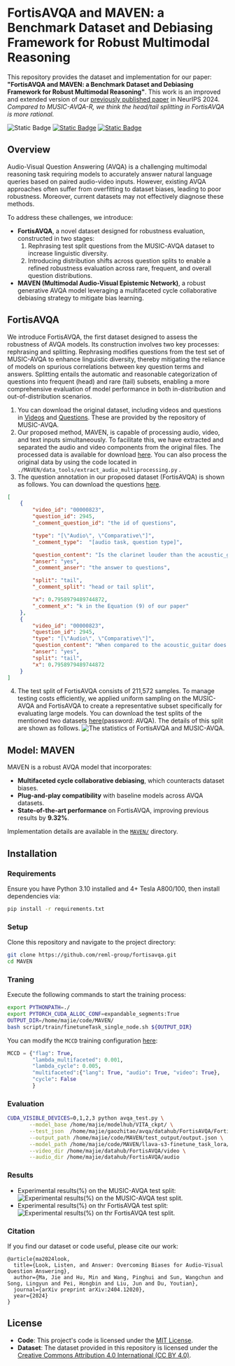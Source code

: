 # FortisAVQA and MAVEN: a Benchmark Dataset and Debiasing Framework for Robust Multimodal Reasoning
This repository provides the dataset and implementation for our paper: **"FortisAVQA and MAVEN: a Benchmark Dataset and Debiasing Framework for Robust Multimodal Reasoning"**. This work is an improved and extended version of our [previously published paper](https://github.com/reml-group/MUSIC-AVQA-R) in NeurIPS 2024. *Compared to MUSIC-AVQA-R, we think the head/tail splitting in FortisAVQA is more rational.*

![Static Badge](https://img.shields.io/badge/python-3.10-blue)
[![Static Badge](https://img.shields.io/badge/FortisAVQA-pdf-red)](https://openreview.net/pdf?id=twpPD9UMUN)
[![Static Badge](https://img.shields.io/badge/MUSIC_AVQA_R-pdf-red)](https://openreview.net/pdf?id=twpPD9UMUN)


## Overview

Audio-Visual Question Answering (AVQA) is a challenging multimodal reasoning task requiring models to accurately answer natural language queries based on paired audio-video inputs. However, existing AVQA approaches often suffer from overfitting to dataset biases, leading to poor robustness. Moreover, current datasets may not effectively diagnose these methods.

To address these challenges, we introduce:

- **FortisAVQA**, a novel dataset designed for robustness evaluation, constructed in two stages:
  1. Rephrasing test split questions from the MUSIC-AVQA dataset to increase linguistic diversity.
  2. Introducing distribution shifts across question splits to enable a refined robustness evaluation across rare, frequent, and overall question distributions.
- **MAVEN (Multimodal Audio-Visual Epistemic Network)**, a robust generative AVQA model leveraging a multifaceted cycle collaborative debiasing strategy to mitigate bias learning.

## FortisAVQA
We introduce FortisAVQA, the first dataset designed to assess the robustness of AVQA models. Its construction involves two key processes: rephrasing and splitting. Rephrasing modifies questions from the test set of MUSIC-AVQA to enhance linguistic diversity, thereby mitigating the reliance of models on spurious correlations between key question terms and answers. Splitting entails the automatic and reasonable categorization of questions into frequent (head) and rare (tail) subsets, enabling a more comprehensive evaluation of model performance in both in-distribution and out-of-distribution scenarios.

1. You can download the original dataset, including videos and questions in [Videos](https://drive.google.com/drive/folders/1WAryZZE0srLIZG8VHl22uZ3tpbGHtsrQ) and [Questions](). These are provided by the repository of MUSIC-AVQA.
2. Our proposed method, MAVEN, is capable of processing audio, video, and text inputs simultaneously. To facilitate this, we have extracted and separated the audio and video components from the original files. The processed data is available for download [here](). You can also process the original data by using the code located in `./MAVEN/data_tools/extract_audio_multiprocessing.py` .
3. The question annotation in our proposed dataset (FortisAVQA) is shown as follows. You can download the questions [here]().
```json
[
    {
        "video_id": "00000823",
        "question_id": 2945,
        "_comment_question_id": "the id of questions",

        "type": "[\"Audio\", \"Comparative\"]",
        "_comment_type":  "[audio task, question type]",

        "question_content": "Is the clarinet louder than the acoustic_guitar",
        "anser": "yes",
        "_comment_anser": "the answer to questions",

        "split": "tail", 
        "_comment_split": "head or tail split",

        "x": 0.7958979489744872,
        "_comment_x": "k in the Equation (9) of our paper"
    },
    {
        "video_id": "00000823",
        "question_id": 2945,  
        "type": "[\"Audio\", \"Comparative\"]",
        "question_content": "When compared to the acoustic_guitar does the clarinet sound louder?",
        "anser": "yes",
        "split": "tail",
        "x": 0.7958979489744872
    }
]
```
4. The test split of FortisAVQA consists of 211,572 samples. To manage testing costs efficiently, we applied uniform sampling on the MUSIC-AVQA and FortisAVQA to create a representative subset specifically for evaluating large models. You can download the test splits of the mentioned two datasets [here](https://pan.baidu.com/s/1hCGZmf9z3cWy0EA7mb1Hvg)(password: AVQA). The details of this split are shown as follows. ![The statistics of FortisAVQA and MUSIC-AVQA](./imgs/data-stas.png).
## Model: MAVEN

MAVEN is a robust AVQA model that incorporates:

- **Multifaceted cycle collaborative debiasing**, which counteracts dataset biases.
- **Plug-and-play compatibility** with baseline models across AVQA datasets.
- **State-of-the-art performance** on FortisAVQA, improving previous results by **9.32%**.

Implementation details are available in the [`MAVEN/`](./MAVEN) directory.

## Installation

### Requirements

Ensure you have Python 3.10 installed and 4+ Tesla A800/100, then install dependencies via:

```bash
pip install -r requirements.txt
```
### Setup

Clone this repository and navigate to the project directory:

```bash
git clone https://github.com/reml-group/fortisavqa.git
cd MAVEN
```

### Traning

Execute the following commands to start the training process:

```bash
export PYTHONPATH=./
export PYTORCH_CUDA_ALLOC_CONF=expandable_segments:True
OUTPUT_DIR=/home/majie/code/MAVEN/
bash script/train/finetuneTask_single_node.sh ${OUTPUT_DIR}
```

You can modify the `MCCD` training configuration [here](./MAVEN/vita/constants.py): 

```python
MCCD = {"flag": True,
        "lambda_multifaceted": 0.001,
        "lambda_cycle": 0.005,
        "multifaceted":{"lang": True, "audio": True, "video": True},
        "cycle": False
        }
```

### Evaluation

```bash
CUDA_VISIBLE_DEVICES=0,1,2,3 python avqa_test.py \
       --model_base	/home/majie/modelhub/VITA_ckpt/ \
       --test_json	/home/majie/gaozhitao/avqa/datahub/FortisAVQA/FortisAVQA-test-1%.json  \
       --output_path /home/majie/code/MAVEN/test_output/output.json \
       --model_path /home/majie/code/MAVEN/llava-s3-finetune_task_lora/checkpoint-3000 \
       --video_dir /home/majie/datahub/FortisAVQA/video \
       --audio_dir /home/majie/datahub/FortisAVQA/audio
```

### Results
- Experimental results(%) on the MUSIC-AVQA test split:
![Experimental results(%) on the MUSIC-AVQA test split.](./imgs/MUSIC-AVQA-results.png)
- Experimental results(%) on thr FortisAVQA test split:
![Experimental results(%) on thr FortisAVQA test split.](./imgs/Fortisavqa-results.png)

### Citation

If you find our dataset or code useful, please cite our work:

```
@article{ma2024look,
  title={Look, Listen, and Answer: Overcoming Biases for Audio-Visual Question Answering},
  author={Ma, Jie and Hu, Min and Wang, Pinghui and Sun, Wangchun and Song, Lingyun and Pei, Hongbin and Liu, Jun and Du, Youtian},
  journal={arXiv preprint arXiv:2404.12020},
  year={2024}
}
```

## License

- **Code**: This project's code is licensed under the [MIT License](LICENSE).
- **Dataset**: The dataset provided in this repository is licensed under the [Creative Commons Attribution 4.0 International (CC BY 4.0)](DATASET_LICENSE).
